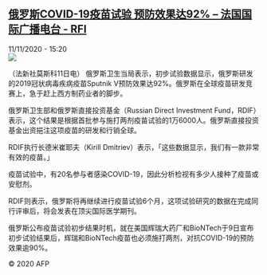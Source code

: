 <!--1605106586000-->
[俄罗斯COVID-19疫苗试验  预防效果达92% – 法国国际广播电台 - RFI](http://www.rfi.fr//cn/contenu/20201111-%E4%BF%84%E7%BD%97%E6%96%AFcovid-19%E7%96%AB%E8%8B%97%E8%AF%95%E9%AA%8C-%E9%A2%84%E9%98%B2%E6%95%88%E6%9E%9C%E8%BE%BE92)
------

<div>11/11/2020 - 15:20</div><img src="https://s.rfi.fr/media/display/02de7c24-242c-11eb-9b98-005056a98db9/w:310/p:16x9/int0010b.201111222005.jpg"><div class="t-content__body u-clearfix"><p>（法新社莫斯科11日电）    俄罗斯卫生当局表示，初步试验数据显示，俄罗斯研发的2019冠状病毒疾病疫苗Sputnik V预防效果达92%。俄罗斯在全球疫苗研发竞赛上，急于赶上西方制药业者的脚步。</p><p>    俄罗斯卫生部和俄罗斯直接投资基金（Russian Direct Investment Fund，RDIF）表示，这个结果是根据首批参与施打两剂疫苗试验的1万6000人。俄罗斯直接投资基金出资挹注这项疫苗的研发和行销全球。</p><p>    RDIF执行长德米崔耶夫（Kirill Dmitriev）表示，「这些数据显示，我们有一款非常有效的疫苗。」</p><p>    疫苗试验中，有20名参与者感染COVID-19，因此分析检视有多少人接种了疫苗或安慰剂。</p><p>    RDIF则表示，俄罗斯将再继续进行疫苗试验6个月，这项试验研究的数据在完成同行评审后，将会发表在顶尖国际医学期刊。</p><p>    俄罗斯公布疫苗试验初步结果时机，就在美国辉瑞大药厂和BioNTech于9日宣布初步试验结果后，辉瑞和BioNTech疫苗也必须施打两剂，对抗COVID-19的预防效果逾90%。</p><p class="t-copyright">© 2020 AFP</p>        </div>
